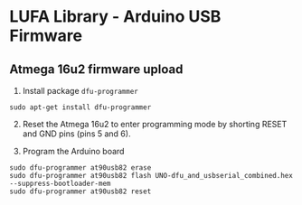 # LUFA Library - Arduino USB Firmware

## Atmega 16u2 firmware upload

1. Install package `dfu-programmer`

```
sudo apt-get install dfu-programmer
```

2. Reset the Atmega 16u2 to enter programming mode by shorting RESET and GND pins (pins 5 and 6).

3. Program the Arduino board

```
sudo dfu-programmer at90usb82 erase
sudo dfu-programmer at90usb82 flash UNO-dfu_and_usbserial_combined.hex --suppress-bootloader-mem
sudo dfu-programmer at90usb82 reset
```
